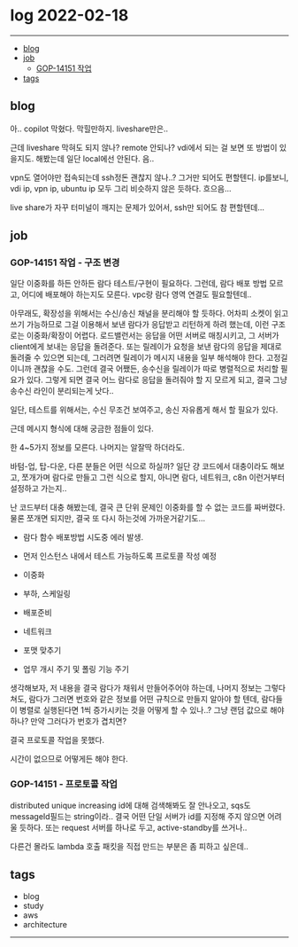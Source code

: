 # log 2022-02-18

---

- [blog](#blog)
- [job](#job)
  - [GOP-14151 작업](#gop-14151-작업)
- [tags](#tags)

## blog

아.. copilot 막혔다.
막힐만하지.
liveshare만은..

근데 liveshare 막혀도 되지 않나? remote 안되나? vdi에서 되는 걸 보면 또 방법이 있을지도.
해봤는데 일단 local에선 안된다. 음..

vpn도 열어야만 접속되는데 ssh정돈 괜찮지 않나..? 그거만 되어도 편할텐디.
ip를보니, vdi ip, vpn ip, ubuntu ip 모두 그리 비슷하지 않은 듯하다.
흐으음...

live share가 자꾸 터미널이 깨지는 문제가 있어서, ssh만 되어도 참 편할텐데...

## job

### GOP-14151 작업 - 구조 변경

일단 이중화를 하든 안하든 람다 테스트/구현이 필요하다. 그런데, 람다 배포 방법 모르고, 어디에 배포해야 하는지도 모른다. vpc랑 람다 영역 연결도 필요할텐데..

아무래도, 확장성을 위해서는 수신/송신 채널을 분리해야 할 듯하다.
어차피 소켓이 읽고쓰기 가능하므로 그걸 이용해서 보낸 람다가 응답받고 리턴하게 하려 했는데, 이런 구조로는 이중화/확장이 어렵다.
로드밸런서는 응답을 어떤 서버로 매칭시키고, 그 서버가 client에게 보내는 응답을 돌려준다.
또는 릴레이가 요청을 보낸 람다의 응답을 제대로 돌려줄 수 있으면 되는데, 그러려면 릴레이가 메시지 내용을 일부 해석해야 한다. 고정길이니까 괜찮을 수도. 그런데 결국 어쨌든, 송수신을 릴레이가 따로 병렬적으로 처리할 필요가 있다. 그렇게 되면 결국 어느 람다로 응답을 돌려줘야 할 지 모르게 되고, 결국 그냥 송수신 라인이 분리되는게 낫다..

일단, 테스트를 위해서는, 수신 무조건 보여주고, 송신 자유롭게 해서 할 필요가 있다.

근데 메시지 형식에 대해 궁금한 점들이 있다.

한 4~5가지 정보를 모른다. 나머지는 알잘딱 하더라도.

바텀-업, 탑-다운, 다른 분들은 어떤 식으로 하실까?
일단 걍 코드에서 대충이라도 해보고, 쪼개가며 람다로 만들고 그런 식으로 할지, 아니면 람다, 네트워크, c8n 이런거부터 설정하고 가는지..

난 코드부터 대충 해봤는데, 결국 큰 단위 문제인 이중화를 할 수 없는 코드를 짜버렸다.
물론 쪼개면 되지만, 결국 또 다시 하는것에 가까운거같기도...

- 람다 함수 배포방법 시도중 에러 발생.
- 먼저 인스턴스 내에서 테스트 가능하도록 프로토콜 작성 예정
- 이중화

- 부하, 스케일링
- 배포준비
- 네트워크
- 포맷 맞추기
- 업무 개시 주기 및 폴링 기능 주기

생각해보자, 저 내용을 결국 람다가 채워서 만들어주어야 하는데, 나머지 정보는 그렇다 쳐도, 람다가 그러면 번호와 같은 정보를 어떤 규칙으로 만들지 알아야 할 텐데, 람다들이 병렬로 실행된다면 1씩 증가시키는 것을 어떻게 할 수 있나..?
그냥 랜덤 값으로 해야하나? 만약 그러다가 번호가 겹치면?

결국 프로토콜 작업을 못했다.

시간이 없으므로 어떻게든 해야 한다.

### GOP-14151 - 프로토콜 작업

distributed unique increasing id에 대해 검색해봐도 잘 안나오고, sqs도 messageId필드는 string이라.. 결국 어떤 단일 서버가 id를 지정해 주지 않으면 어려울 듯하다. 또는 request 서버를 하나로 두고, active-standby를 쓰거나..

다른건 몰라도 lambda 호출 패킷을 직접 만드는 부분은 좀 피하고 싶은데..


## tags

- blog
- study
- aws
- architecture

---
